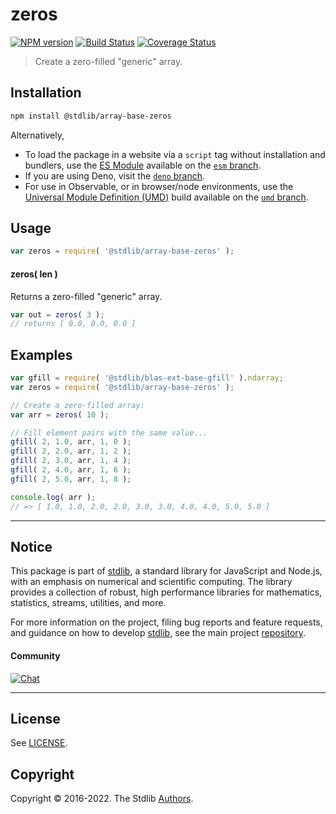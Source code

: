 <!--

@license Apache-2.0

Copyright (c) 2021 The Stdlib Authors.

Licensed under the Apache License, Version 2.0 (the "License");
you may not use this file except in compliance with the License.
You may obtain a copy of the License at

   http://www.apache.org/licenses/LICENSE-2.0

Unless required by applicable law or agreed to in writing, software
distributed under the License is distributed on an "AS IS" BASIS,
WITHOUT WARRANTIES OR CONDITIONS OF ANY KIND, either express or implied.
See the License for the specific language governing permissions and
limitations under the License.

-->

# zeros

[![NPM version][npm-image]][npm-url] [![Build Status][test-image]][test-url] [![Coverage Status][coverage-image]][coverage-url] <!-- [![dependencies][dependencies-image]][dependencies-url] -->

> Create a zero-filled "generic" array.

<!-- Section to include introductory text. Make sure to keep an empty line after the intro `section` element and another before the `/section` close. -->

<section class="intro">

</section>

<!-- /.intro -->

<!-- Package usage documentation. -->

<section class="installation">

## Installation

```bash
npm install @stdlib/array-base-zeros
```

Alternatively,

-   To load the package in a website via a `script` tag without installation and bundlers, use the [ES Module][es-module] available on the [`esm` branch][esm-url].
-   If you are using Deno, visit the [`deno` branch][deno-url].
-   For use in Observable, or in browser/node environments, use the [Universal Module Definition (UMD)][umd] build available on the [`umd` branch][umd-url].

</section>

<section class="usage">

## Usage

```javascript
var zeros = require( '@stdlib/array-base-zeros' );
```

#### zeros( len )

Returns a zero-filled "generic" array.

```javascript
var out = zeros( 3 );
// returns [ 0.0, 0.0, 0.0 ]
```

</section>

<!-- /.usage -->

<!-- Package usage notes. Make sure to keep an empty line after the `section` element and another before the `/section` close. -->

<section class="notes">

</section>

<!-- /.notes -->

<!-- Package usage examples. -->

<section class="examples">

## Examples

<!-- eslint no-undef: "error" -->

```javascript
var gfill = require( '@stdlib/blas-ext-base-gfill' ).ndarray;
var zeros = require( '@stdlib/array-base-zeros' );

// Create a zero-filled array:
var arr = zeros( 10 );

// Fill element pairs with the same value...
gfill( 2, 1.0, arr, 1, 0 );
gfill( 2, 2.0, arr, 1, 2 );
gfill( 2, 3.0, arr, 1, 4 );
gfill( 2, 4.0, arr, 1, 6 );
gfill( 2, 5.0, arr, 1, 8 );

console.log( arr );
// => [ 1.0, 1.0, 2.0, 2.0, 3.0, 3.0, 4.0, 4.0, 5.0, 5.0 ]
```

</section>

<!-- /.examples -->

<!-- Section to include cited references. If references are included, add a horizontal rule *before* the section. Make sure to keep an empty line after the `section` element and another before the `/section` close. -->

<section class="references">

</section>

<!-- /.references -->

<!-- Section for related `stdlib` packages. Do not manually edit this section, as it is automatically populated. -->

<section class="related">

</section>

<!-- /.related -->

<!-- Section for all links. Make sure to keep an empty line after the `section` element and another before the `/section` close. -->


<section class="main-repo" >

* * *

## Notice

This package is part of [stdlib][stdlib], a standard library for JavaScript and Node.js, with an emphasis on numerical and scientific computing. The library provides a collection of robust, high performance libraries for mathematics, statistics, streams, utilities, and more.

For more information on the project, filing bug reports and feature requests, and guidance on how to develop [stdlib][stdlib], see the main project [repository][stdlib].

#### Community

[![Chat][chat-image]][chat-url]

---

## License

See [LICENSE][stdlib-license].


## Copyright

Copyright &copy; 2016-2022. The Stdlib [Authors][stdlib-authors].

</section>

<!-- /.stdlib -->

<!-- Section for all links. Make sure to keep an empty line after the `section` element and another before the `/section` close. -->

<section class="links">

[npm-image]: http://img.shields.io/npm/v/@stdlib/array-base-zeros.svg
[npm-url]: https://npmjs.org/package/@stdlib/array-base-zeros

[test-image]: https://github.com/stdlib-js/array-base-zeros/actions/workflows/test.yml/badge.svg?branch=main
[test-url]: https://github.com/stdlib-js/array-base-zeros/actions/workflows/test.yml?query=branch:main

[coverage-image]: https://img.shields.io/codecov/c/github/stdlib-js/array-base-zeros/main.svg
[coverage-url]: https://codecov.io/github/stdlib-js/array-base-zeros?branch=main

<!--

[dependencies-image]: https://img.shields.io/david/stdlib-js/array-base-zeros.svg
[dependencies-url]: https://david-dm.org/stdlib-js/array-base-zeros/main

-->

[umd]: https://github.com/umdjs/umd
[es-module]: https://developer.mozilla.org/en-US/docs/Web/JavaScript/Guide/Modules

[deno-url]: https://github.com/stdlib-js/array-base-zeros/tree/deno
[umd-url]: https://github.com/stdlib-js/array-base-zeros/tree/umd
[esm-url]: https://github.com/stdlib-js/array-base-zeros/tree/esm

[chat-image]: https://img.shields.io/gitter/room/stdlib-js/stdlib.svg
[chat-url]: https://gitter.im/stdlib-js/stdlib/

[stdlib]: https://github.com/stdlib-js/stdlib

[stdlib-authors]: https://github.com/stdlib-js/stdlib/graphs/contributors

[stdlib-license]: https://raw.githubusercontent.com/stdlib-js/array-base-zeros/main/LICENSE

</section>

<!-- /.links -->
